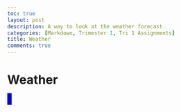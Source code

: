 ```yaml
---
toc: true
layout: post
description: A way to look at the weather forecast.
categories: [Markdown, Trimester 1, Tri 1 Assignments]
title: Weather
comments: true
---
```


# Weather

 <div> 
    <object type="text/html" data="https://www.wunderground.com/forecast/us/ca/san-diego/KCASANDI498" width="800px" height="600px" style="overflow:auto;border:5px ridge blue">
    </object>
 </div>